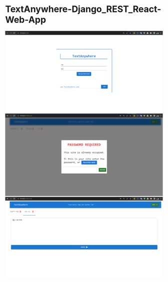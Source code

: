 # TextAnywhere-Django_REST_React-Web-App

![alt text](https://github.com/ShahadatAnik/TextAnywhere-Django_REST_React-Web-App/blob/master/images/Screenshot%202022-05-28%20225052.png)
![alt text](https://github.com/ShahadatAnik/TextAnywhere-Django_REST_React-Web-App/blob/master/images/Screenshot%202022-05-28%20225131.png)
![alt text](https://github.com/ShahadatAnik/TextAnywhere-Django_REST_React-Web-App/blob/master/images/Screenshot%202022-05-28%20225442.png)

<br>

